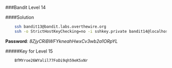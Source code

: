###Bandit Level 14

####Solution
```bash
	ssh bandit13@bandit.labs.overthewire.org
	ssh -o StrictHostKeyChecking=no -i sshkey.private bandit14@localhost cat /etc/bandit_pass/bandit14 | nc 127.0.0.1 30000 | sed -e 's/Correct!//' | sed '/^\s*$/d'
```
**Password**: *8ZjyCRiBWFYkneahHwxCv3wb2a1ORpYL*


#####Key for Level 15
```
	BfMYroe26WYalil77FoDi9qh59eK5xNr
```

